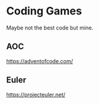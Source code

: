 # Coding Games
Maybe not the best code but mine.

## AOC
https://adventofcode.com/

## Euler
https://projecteuler.net/

